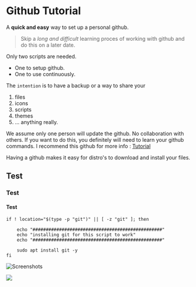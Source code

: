# Github Tutorial

A **quick and easy** way to set up a personal github. 

>Skip a *long and difficult* learning proces of working with github and do this on a later date.

Only two scripts are needed.

- One to setup github.
- One to use continuously.

The `intention` is to have a backup or a way to share your

1. files
2. icons
3. scripts
4. themes
5. ... anything really.

We assume only one person will update the github. No collaboration with others. 
If you want to do this, you definitely will need to learn your github commands.
I recommend this github for more info : [Tutorial](https://www.atlassian.com/git/tutorials/)

Having a github makes it easy for distro's to download and install your files.

## Test

### Test

#### Test

	if ! location="$(type -p "git")" || [ -z "git" ]; then

		echo "#################################################"
		echo "installing git for this script to work"
		echo "#################################################"

		sudo apt install git -y
	fi

![Screenshots](http://i.imgur.com/hlriN9h.jpg)

<a target="_blank" href="https://www.youtube.com/watch?v=mymzR-4hafQ&list=PLlloYVGq5pS43s05ltH9xh7paFteoT7UB">
<img style="max-width:100%;" src="http://i.imgur.com/t9QTQR5.png">
</a>